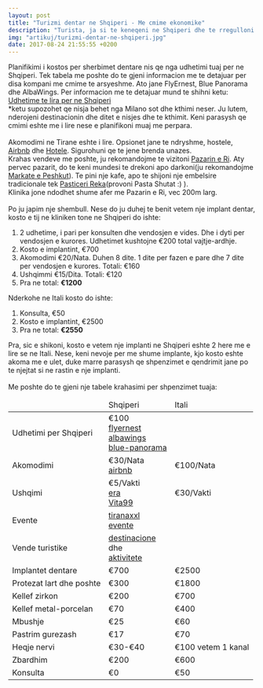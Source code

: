 ```yaml
---
layout: post
title: "Turizmi dentar ne Shqiperi - Me cmime ekonomike"
description: "Turista, ja si te keneqeni ne Shqiperi dhe te rregulloni dhembet ne te njejten kohe"
img: "artikuj/turizmi-dentar-ne-shqiperi.jpg"
date: 2017-08-24 21:55:55 +0200
---
```


<p>
	Planifikimi i kostos per sherbimet dentare nis qe nga udhetimi tuaj per ne Shqiperi. Tek tabela me poshte do te gjeni informacion me te detajuar per disa kompani me cmime te arsyeshme. Ato jane FlyErnest, Blue Panorama dhe AlbaWings. Per informacion me te detajuar mund te shihni ketu:
	<br/>
	<a id="flights" href="#">Udhetime te lira per ne Shqiperi</a>
	<br/>
	*ketu supozohet qe nisja behet nga Milano sot dhe kthimi neser. Ju lutem, nderojeni destinacionin dhe ditet e nisjes dhe te kthimit. Keni parasysh qe cmimi eshte me i lire nese e planifikoni muaj me perpara.
	<br>
	<br/>
	Akomodimi ne Tirane eshte i lire. Opsionet jane te ndryshme, hostele, <a href="https://www.airbnb.com/s/Tirana--Albania/homes?checkin=2017-12-27&checkout=2017-12-28&adults=1&children=0&infants=0&guests=1&source=mob&sem_keywords=airbnb.&allow_override%5B%5D=&ib=true&ne_lat=41.33710509995905&ne_lng=19.83292361957217&sw_lat=41.32835973991079&sw_lng=19.823589532200344&zoom=16&search_by_map=true&s_tag=0m94YJtd">Airbnb</a> dhe <a href="https://www.google.com/maps/place/Jolly+Hotel/@41.3292939,19.8254765,15z/data=!4m2!3m1!1s0x0:0x8c842c92e82f286b?sa=X&ved=0ahUKEwjh796Zx6rYAhXIJVAKHQO0ARgQ_BIIogEwDg">Hotele</a>. Sigurohuni qe te jene brenda unazes.
	<br/>
	Krahas vendeve me poshte, ju rekomandojme te vizitoni <a href="https://www.google.com/search?hl=it&rlla=0&hotel_dates=2017-12-29%2C2017-12-30&tbm=lcl&ei=7KVDWqyBDemn6ASB6oLgCw&hotel_occupancy=2&q=pazari+i+ri&oq=pazari&gs_l=psy-ab.1.0.0l10.558585.559591.0.561146.6.6.0.0.0.0.129.496.3j2.5.0....0...1c.1.64.psy-ab..1.5.494...0i67k1.0.gGRuoXH_h6U#rlfi=hd:;si:;mv:!1m3!1d1355.6267195133207!2d19.82509319652388!3d41.32990496223857!3m2!1i992!2i695!4f13.1">Pazarin e Ri</a>. Aty pervec pazarit, do te keni mundesi te drekoni apo darkoni(ju rekomandojme <a href="https://www.google.com/search?hl=it&rlla=0&hotel_dates=2017-12-29%2C2017-12-30&hotel_occupancy=2&tbm=lcl&ei=HqhDWqXINuOE6QSQjr2oCQ&q=markata+e+peshkut+tirana&oq=markate+e+peshkut&gs_l=psy-ab.1.0.0i13k1l2j0i13i30k1l5j0i13i5i10i30k1.70446.74500.0.75982.21.21.0.0.0.0.132.2076.8j12.20.0....0...1c.1.64.psy-ab..1.19.1966...0j0i67k1j0i10k1j0i19k1j0i10i19k1j0i10i30i19k1j0i22i10i30k1j0i22i30k1j0i13i10i30k1j0i8i13i10i30k1j33i160k1j33i21k1.0.mB4w4ZrOmWU#rlfi=hd:;si:5854126140369834731;mv:!1m3!1d321.83763957714524!2d19.824528799999992!3d41.330266900000005!2m3!1f0!2f0!3f0!3m2!1i992!2i660!4f13.1">Markate e Peshkut</a>). Te pini nje kafe, apo te shijoni nje embelsire tradicionale tek <a href=" https://www.google.com/maps/place/Reka+Pasticeri/@41.3291737,19.823031,17.29z/data=!4m8!1m2!2m1!1sReka+Pasticeri,+pazari+i+ri!3m4!1s0x0:0x94fb4e6cab320a0!8m2!3d41.329695!4d19.824357">Pasticeri Reka</a>(provoni Pasta Shutat :) ).
	<br/>
	Klinika jone ndodhet shume afer me Pazarin e Ri, vec 200m larg.
	<br/>
	<br/>
	Po ju japim nje shembull. Nese do ju duhej te benit vetem nje implant dentar, kosto e tij ne kliniken tone ne Shqiperi do ishte:
	<ol>
		<li>2 udhetime, i pari per konsulten dhe vendosjen e vides. Dhe i dyti  per vendosjen e kurores. Udhetimet kushtojne €200 total vajtje-ardhje.</li>
		<li>Kosto e implantint, €700</li>
		<li>Akomodimi €20/Nata. Duhen 8 dite. 1 dite per fazen e pare dhe 7 dite per vendosjen e kurores. Totali: €160</li>
		<li>Ushqimmi €15/Dita. Totali: €120</li>
		<li>Pra ne total: <strong>€1200</strong></li>
	</ol>
	Nderkohe ne Itali kosto do ishte:
	<ol>
		<li>Konsulta, €50</li>
		<li>Kosto e implantint, €2500</li>
		<li>Pra ne total: <strong>€2550</strong></li>
	</ol>
	Pra, sic e shikoni, kosto e vetem nje implanti ne Shqiperi eshte 2 here me e lire se ne Itali. Nese, keni nevoje per me shume implante, kjo kosto eshte akoma me e ulet, duke marre parasysh qe shpenzimet e qendrimit jane po te njejtat si ne rastin e nje implanti.
	<br/>
	<br/>
	Me poshte do te gjeni nje tabele krahasimi per shpenzimet tuaja:
</p>

<table>
	<thead>
		<tr><td></td><td>Shqiperi</td><td>Itali</td></tr>
	<thead>
	<tbody>
		<tr><td class="col1">Udhetimi per Shqiperi</td><td class="col2">€100<br/><a href="https://flyernest.com/en/">flyernest</a><br/><a href="https://www.albawings.com/">albawings</a><br/><a href="https://www.blue-panorama.com">blue-panorama</a></td><td class="col3"></td></tr>
		<tr><td class="col1">Akomodimi</td><td class="col2">€30/Nata<br/><a href="https://www.airbnb.com/s/Tirana--Albania">airbnb</a></td><td class="col3">€100/Nata</td></tr>
		<tr><td class="col1">Ushqimi</td><td class="col2">€5/Vakti<br/><a href="http://era.al/shop/">era</a><br/><a href="https://www.facebook.com/RestaurantVita99/">Vita99</a></td><td class="col3">€30/Vakti</td></tr>
		<tr><td class="col1">Evente</td><td class="col2"><a href="http://tiranaxxl.al/">tiranaxxl</a><br/><a href="http://albania.al/calendar/">evente</a></td><td class="col3"></td></tr>
		<tr><td class="col1">Vende turistike</td><td class="col2"><a href="http://albania.al/destinations/">destinacione</a> <br/>dhe<br/><a href="http://albania.al/activities/">aktivitete</a></td><td class="col3"></td></tr>
		<tr><td class="col1">Implantet dentare</td><td class="col2">€700</td><td class="col3">€2500</td></tr>
		<tr><td class="col1">Protezat lart dhe poshte</td><td class="col2">€300</td><td class="col3">€1800</td></tr>
		<tr><td class="col1">Kellef zirkon</td><td class="col2">€200</td><td class="col3">€700</td></tr>
		<tr><td class="col1">Kellef metal-porcelan</td><td class="col2">€70</td><td class="col3">€400</td></tr>
		<tr><td class="col1">Mbushje</td><td class="col2">€25</td><td class="col3">€60</td></tr>
		<tr><td class="col1">Pastrim gurezash</td><td class="col2">€17</td><td class="col3">€70</td></tr>
		<tr><td class="col1">Heqje nervi</td><td class="col2">€30-€40</td><td class="col3">€100 vetem 1 kanal</td></tr>
		<tr><td class="col1">Zbardhim</td><td class="col2">€200</td><td class="col3">€600</td></tr>
		<tr><td class="col1">Konsulta</td><td class="col2">€0</td><td class="col3">€50</td></tr>
	</tbody>
</table>